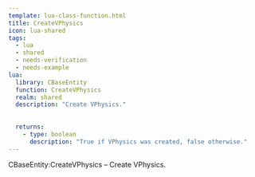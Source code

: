 ```yaml
---
template: lua-class-function.html
title: CreateVPhysics
icon: lua-shared
tags:
  - lua
  - shared
  - needs-verification
  - needs-example
lua:
  library: CBaseEntity
  function: CreateVPhysics
  realm: shared
  description: "Create VPhysics."
  
  
  returns:
    - type: boolean
      description: "True if VPhysics was created, false otherwise."
---
```


<div class="lua__search__keywords">
CBaseEntity:CreateVPhysics &#x2013; Create VPhysics.
</div>
